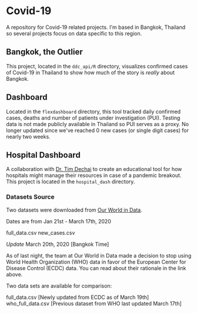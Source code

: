 # Covid-19

A repository for Covid-19 related projects. I'm based in Bangkok, Thailand so several projects focus on data specific to this region.

## Bangkok, the Outlier

This project, located in the `ddc_api/R` directory, visualizes confirmed cases of Covid-19 in Thailand to show how much of the story is *really* about Bangkok. 

## Dashboard

Located in the `flexdashboard` directory, this tool tracked daily confirmed cases, deaths and number of patients under investigation (PUI). Testing data is not made publicly available in Thailand so PUI serves as a proxy. No longer updated since we've reached 0 new cases (or single digit cases) for nearly two weeks. 

## Hospital Dashboard

A collaboration with [Dr. Tim Dechai](https://www.linkedin.com/in/tim-decha-952b4b1a7/) to create an educational tool for how hospitals might manage their resources in case of a pandemic breakout. This project is located in the `hospital_dash` directory.

### Datasets Source
Two datasets were downloaded from [Our World in Data](https://ourworldindata.org/coronavirus-source-data).

Dates are from Jan 21st - March 17th, 2020

full_data.csv
new_cases.csv

*Update* March 20th, 2020 [Bangkok Time]

As of last night, the team at Our World in Data made a decision to stop using World Health Organization (WHO) data in favor of the European Center for Disease Control (ECDC) data. You can read about their rationale in the link above.

Two data sets are available for comparison:

full_data.csv [Newly updated from ECDC as of March 19th]
who_full_data.csv [Previous dataset from WHO last updated March 17th]

